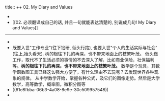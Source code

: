 title:: ++ 02. My Diary and Values

-
- [[02. 必须翻译成自己的话, 并且一句就能表达清楚的, 别说成几句! My Diary and Values]]
- ---
-
- 既要入世"工作专业"(往下钻研, 低头行路), 也要入世"个人的生活实际与社会"(往上,抬头看天). 树的根往下扎的再深，也不带来地面上的枝繁叶茂。
  低头做工作，取代不了生活必须的事情的不去深入了解，比如商业保险，社保福利等。**树的根往下扎的再深，也不带来地面上的枝繁叶茂。**
  数学是个玩具，其数学函数图工具已经这么强大方便了，有什么理由不去玩呢？去发现世界各种现象的规律。 从中学数学开始，掌握各种公式，及它们的图像走势。然后是大学数学，高等数学，概率图，微积分图等
- ((61e8fbba-06b3-4a08-8e9e-30c509957548))
-